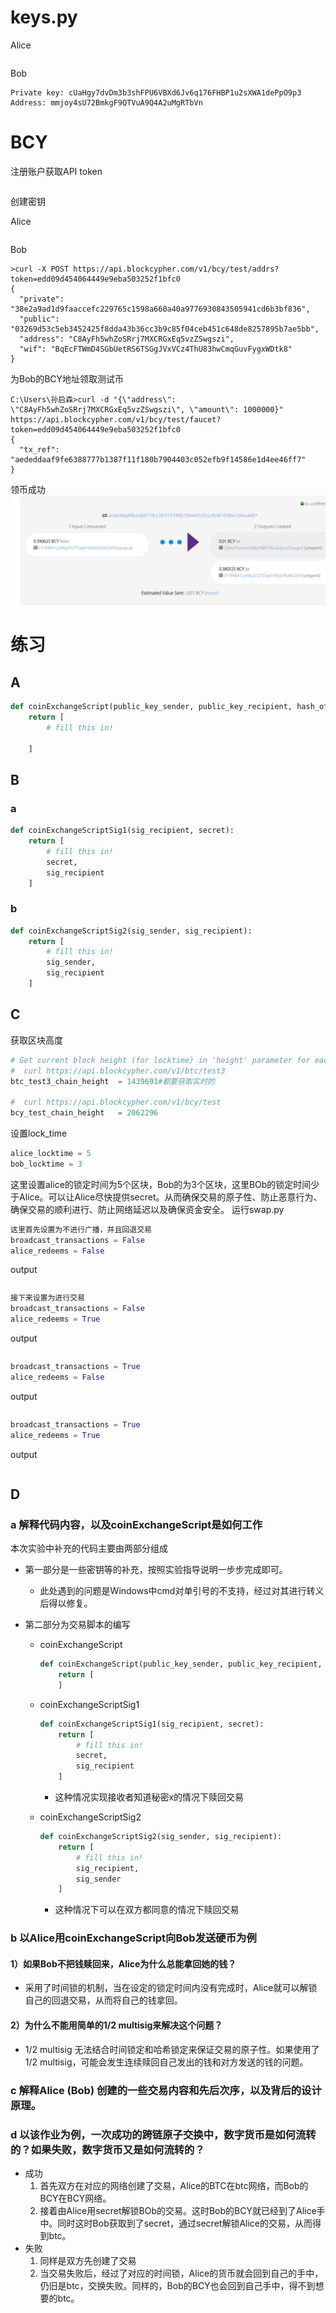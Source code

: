 # keys.py

Alice

```shell

```

Bob

```shell
Private key: cUaHgy7dvDm3b3shFPU6VBXd6Jv6q176FHBP1u2sXWA1dePpO9p3
Address: mmjoy4sU72BmkgF9QTVuA9Q4A2uMgRTbVn
```

# BCY

注册账户获取API token

```shell

```



创建密钥

Alice

```shell

```

Bob

```shell
>curl -X POST https://api.blockcypher.com/v1/bcy/test/addrs?token=edd09d454064449e9eba503252f1bfc0
{
  "private": "38e2a9ad1d9faaccefc229765c1598a660a40a9776930843505941cd6b3bf836",
  "public": "03269d53c5eb3452425f8dda43b36cc3b9c85f04ceb451c648de8257895b7ae5bb",
  "address": "C8AyFh5whZoSRrj7MXCRGxEq5vzZSwgszi",
  "wif": "BqEcFTWmD4SGbUetRS6TSGgJVxVCz4ThU83hwCmqGuvFygxWDtk8"
}
```

为Bob的BCY地址领取测试币

```shell
C:\Users\孙启森>curl -d "{\"address\": \"C8AyFh5whZoSRrj7MXCRGxEq5vzZSwgszi\", \"amount\": 1000000}" https://api.blockcypher.com/v1/bcy/test/faucet?token=edd09d454064449e9eba503252f1bfc0
{
  "tx_ref": "aededdaaf9fe6388777b1387f11f180b7904403c052efb9f14586e1d4ee46ff7"
}
```
领币成功
![alt text]({74688A43-631E-4D14-9A96-91589E8D925E}.png)

# 练习

## A

```python
def coinExchangeScript(public_key_sender, public_key_recipient, hash_of_secret):
    return [
        # fill this in!

    ]
```

## B

### a

```PYTHON
def coinExchangeScriptSig1(sig_recipient, secret):
    return [
        # fill this in!
        secret,
        sig_recipient
    ]

```

### b

```PYTHON
def coinExchangeScriptSig2(sig_sender, sig_recipient):
    return [
        # fill this in!
        sig_sender,
        sig_recipient
    ]
```

## C
获取区块高度

```python
# Get current block height (for locktime) in 'height' parameter for each blockchain (and put it into swap.py):
#  curl https://api.blockcypher.com/v1/btc/test3
btc_test3_chain_height  = 1439691#都要获取实时的

#  curl https://api.blockcypher.com/v1/bcy/test
bcy_test_chain_height   = 2062296
```
设置lock_time
```python
alice_locktime = 5
bob_locktime = 3
```
这里设置alice的锁定时间为5个区块，Bob的为3个区块，这里BOb的锁定时间少于Alice。可以让Alice尽快提供secret。从而确保交易的原子性、防止恶意行为、确保交易的顺利进行、防止网络延迟以及确保资金安全。
运行swap.py

```python
这里首先设置为不进行广播，并且回退交易
broadcast_transactions = False
alice_redeems = False
```
output

```shell

```

```python
接下来设置为进行交易
broadcast_transactions = False
alice_redeems = True
```
output

```shell

```

```python
broadcast_transactions = True
alice_redeems = False
```

output

```shell

```

```python
broadcast_transactions = True
alice_redeems = True
```
output

```shell

```




  

## D

### a 解释代码内容，以及coinExchangeScript是如何工作

本次实验中补充的代码主要由两部分组成

* 第一部分是一些密钥等的补充，按照实验指导说明一步步完成即可。

  * 此处遇到的问题是Windows中cmd对单引号的不支持，经过对其进行转义后得以修复。

* 第二部分为交易脚本的编写

  * coinExchangeScript

    ```python
    def coinExchangeScript(public_key_sender, public_key_recipient, hash_of_secret):
        return [
        ]
    ```







  * coinExchangeScriptSig1

    ```python
    def coinExchangeScriptSig1(sig_recipient, secret):
        return [
            # fill this in!
        	secret,
        	sig_recipient
        ]
    ```

    * 这种情况实现接收者知道秘密x的情况下赎回交易

  * coinExchangeScriptSig2

    ```python
    def coinExchangeScriptSig2(sig_sender, sig_recipient):
        return [
            # fill this in!
        	sig_recipient,
        	sig_sender
        ]
    ```

    * 这种情况下可以在双方都同意的情况下赎回交易

### b 以Alice用coinExchangeScript向Bob发送硬币为例

#### 1）如果Bob不把钱赎回来，Alice为什么总能拿回她的钱？

* 采用了时间锁的机制，当在设定的锁定时间内没有完成时，Alice就可以解锁自己的回退交易，从而将自己的钱拿回。
#### 2）为什么不能用简单的1/2 multisig来解决这个问题？

* 1/2 multisig 无法结合时间锁定和哈希锁定来保证交易的原子性。如果使用了1/2 multisig，可能会发生连续赎回自己发出的钱和对方发送的钱的问题。

### c 解释Alice (Bob) 创建的一些交易内容和先后次序，以及背后的设计原理。



### d 以该作业为例，一次成功的跨链原子交换中，数字货币是如何流转的？如果失败，数字货币又是如何流转的？

* 成功
  1. 首先双方在对应的网络创建了交易，Alice的BTC在btc网络，而Bob的BCY在BCY网络。
  2. 接着由Alice用secret解锁BOb的交易。这时Bob的BCY就已经到了Alice手中。同时这时Bob获取到了secret，通过secret解锁Alice的交易，从而得到btc。
* 失败
  1. 同样是双方先创建了交易
  2. 当交易失败后，经过了对应的时间锁，Alice的货币就会回到自己的手中，仍旧是btc，交换失败。同样的，Bob的BCY也会回到自己手中，得不到想要的btc。
